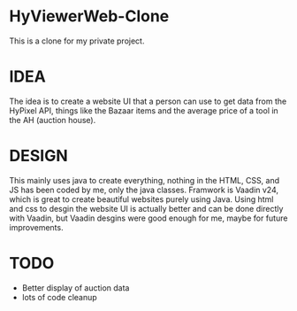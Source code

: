 # HyViewerWeb-Clone

This is a clone for my private project. 

# IDEA
The idea is to create a website UI that a person can use to get data from the HyPixel API, things like the Bazaar items and the average price of a tool in the AH (auction house).

# DESIGN
This mainly uses java to create everything, nothing in the HTML, CSS, and JS has been coded by me, only the java classes. Framwork is Vaadin v24, which is great to create beautiful websites purely using Java.
Using html and css to desgin the website UI is actually better and can be done directly with Vaadin, but Vaadin desgins were good enough for me, maybe for future improvements.


# TODO

- Better display of auction data
- lots of code cleanup
